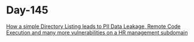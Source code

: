 # Day-145

[How a simple Directory Listing leads to PII Data Leakage, Remote Code Execution and many more vulnerabilities on a HR management subdomain](https://medium.com/@ar_hawk/how-a-simple-directory-listing-leads-to-pii-data-leakage-remote-code-execution-and-many-more-104b09e644f4)
